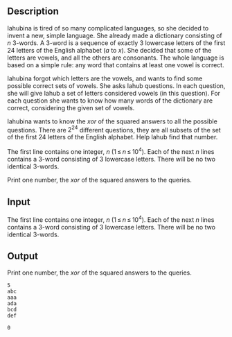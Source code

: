 ## Description

<div><p>Iahubina is tired of so many complicated languages, so she decided to invent a new, simple language. She already made a dictionary consisting of <span class="tex-span"><i>n</i></span> 3-words. A 3-word is a sequence of exactly <span class="tex-span">3</span> lowercase letters of the first 24 letters of the English alphabet (<span class="tex-span"><i>a</i></span> to <span class="tex-span"><i>x</i></span>). She decided that some of the letters are vowels, and all the others are consonants. The whole language is based on a simple rule: any word that contains at least one vowel is <span class="tex-font-style-it">correct</span>.</p><p>Iahubina forgot which letters are the vowels, and wants to find some possible correct sets of vowels. She asks Iahub questions. In each question, she will give Iahub a set of letters considered vowels (in this question). For each question she wants to know how many words of the dictionary are correct, considering the given set of vowels.</p><p>Iahubina wants to know the <span class="tex-span"><i>xor</i></span> of the squared answers to all the possible questions. There are <span class="tex-span">2<sup class="upper-index">24</sup></span> different questions, they are all subsets of the set of the first 24 letters of the English alphabet. Help Iahub find that number.</p></div><div class="input-specification"><p>The first line contains one integer, <span class="tex-span"><i>n</i></span> <span class="tex-span">(1 ≤ <i>n</i> ≤ 10<sup class="upper-index">4</sup>)</span>. Each of the next <span class="tex-span"><i>n</i></span> lines contains a 3-word consisting of <span class="tex-span">3</span> lowercase letters. There will be no two identical 3-words.</p></div><div class="output-specification"><p>Print one number, the <span class="tex-span"><i>xor</i></span> of the squared answers to the queries.</p></div>

## Input

<p>The first line contains one integer, <span class="tex-span"><i>n</i></span> <span class="tex-span">(1 ≤ <i>n</i> ≤ 10<sup class="upper-index">4</sup>)</span>. Each of the next <span class="tex-span"><i>n</i></span> lines contains a 3-word consisting of <span class="tex-span">3</span> lowercase letters. There will be no two identical 3-words.</p>

## Output

<p>Print one number, the <span class="tex-span"><i>xor</i></span> of the squared answers to the queries.</p>





```input1
5
abc
aaa
ada
bcd
def

```




```output1
0

```


